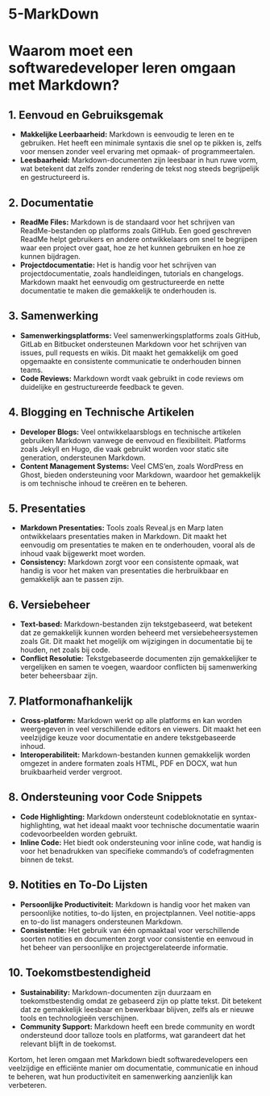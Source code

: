 # 5-MarkDown

# Waarom moet een softwaredeveloper leren omgaan met Markdown?

## 1. Eenvoud en Gebruiksgemak

- **Makkelijke Leerbaarheid:** Markdown is eenvoudig te leren en te gebruiken. Het heeft een minimale syntaxis die snel op te pikken is, zelfs voor mensen zonder veel ervaring met opmaak- of programmeertalen.
- **Leesbaarheid:** Markdown-documenten zijn leesbaar in hun ruwe vorm, wat betekent dat zelfs zonder rendering de tekst nog steeds begrijpelijk en gestructureerd is.

## 2. Documentatie

- **ReadMe Files:** Markdown is de standaard voor het schrijven van ReadMe-bestanden op platforms zoals GitHub. Een goed geschreven ReadMe helpt gebruikers en andere ontwikkelaars om snel te begrijpen waar een project over gaat, hoe ze het kunnen gebruiken en hoe ze kunnen bijdragen.
- **Projectdocumentatie:** Het is handig voor het schrijven van projectdocumentatie, zoals handleidingen, tutorials en changelogs. Markdown maakt het eenvoudig om gestructureerde en nette documentatie te maken die gemakkelijk te onderhouden is.

## 3. Samenwerking

- **Samenwerkingsplatforms:** Veel samenwerkingsplatforms zoals GitHub, GitLab en Bitbucket ondersteunen Markdown voor het schrijven van issues, pull requests en wikis. Dit maakt het gemakkelijk om goed opgemaakte en consistente communicatie te onderhouden binnen teams.
- **Code Reviews:** Markdown wordt vaak gebruikt in code reviews om duidelijke en gestructureerde feedback te geven.

## 4. Blogging en Technische Artikelen

- **Developer Blogs:** Veel ontwikkelaarsblogs en technische artikelen gebruiken Markdown vanwege de eenvoud en flexibiliteit. Platforms zoals Jekyll en Hugo, die vaak gebruikt worden voor static site generation, ondersteunen Markdown.
- **Content Management Systems:** Veel CMS’en, zoals WordPress en Ghost, bieden ondersteuning voor Markdown, waardoor het gemakkelijk is om technische inhoud te creëren en te beheren.

## 5. Presentaties

- **Markdown Presentaties:** Tools zoals Reveal.js en Marp laten ontwikkelaars presentaties maken in Markdown. Dit maakt het eenvoudig om presentaties te maken en te onderhouden, vooral als de inhoud vaak bijgewerkt moet worden.
- **Consistency:** Markdown zorgt voor een consistente opmaak, wat handig is voor het maken van presentaties die herbruikbaar en gemakkelijk aan te passen zijn.

## 6. Versiebeheer

- **Text-based:** Markdown-bestanden zijn tekstgebaseerd, wat betekent dat ze gemakkelijk kunnen worden beheerd met versiebeheersystemen zoals Git. Dit maakt het mogelijk om wijzigingen in documentatie bij te houden, net zoals bij code.
- **Conflict Resolutie:** Tekstgebaseerde documenten zijn gemakkelijker te vergelijken en samen te voegen, waardoor conflicten bij samenwerking beter beheersbaar zijn.

## 7. Platformonafhankelijk

- **Cross-platform:** Markdown werkt op alle platforms en kan worden weergegeven in veel verschillende editors en viewers. Dit maakt het een veelzijdige keuze voor documentatie en andere tekstgebaseerde inhoud.
- **Interoperabiliteit:** Markdown-bestanden kunnen gemakkelijk worden omgezet in andere formaten zoals HTML, PDF en DOCX, wat hun bruikbaarheid verder vergroot.

## 8. Ondersteuning voor Code Snippets

- **Code Highlighting:** Markdown ondersteunt codebloknotatie en syntax-highlighting, wat het ideaal maakt voor technische documentatie waarin codevoorbeelden worden gebruikt.
- **Inline Code:** Het biedt ook ondersteuning voor inline code, wat handig is voor het benadrukken van specifieke commando’s of codefragmenten binnen de tekst.

## 9. Notities en To-Do Lijsten

- **Persoonlijke Productiviteit:** Markdown is handig voor het maken van persoonlijke notities, to-do lijsten, en projectplannen. Veel notitie-apps en to-do list managers ondersteunen Markdown.
- **Consistentie:** Het gebruik van één opmaaktaal voor verschillende soorten notities en documenten zorgt voor consistentie en eenvoud in het beheer van persoonlijke en projectgerelateerde informatie.

## 10. Toekomstbestendigheid

- **Sustainability:** Markdown-documenten zijn duurzaam en toekomstbestendig omdat ze gebaseerd zijn op platte tekst. Dit betekent dat ze gemakkelijk leesbaar en bewerkbaar blijven, zelfs als er nieuwe tools en technologieën verschijnen.
- **Community Support:** Markdown heeft een brede community en wordt ondersteund door talloze tools en platforms, wat garandeert dat het relevant blijft in de toekomst.

Kortom, het leren omgaan met Markdown biedt softwaredevelopers een veelzijdige en efficiënte manier om documentatie, communicatie en inhoud te beheren, wat hun productiviteit en samenwerking aanzienlijk kan verbeteren.
